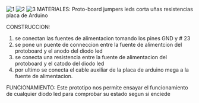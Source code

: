 
![1](https://github.com/mariacamila55/Primer-Proyecto/blob/master/Im%C3%A1genes/PROBADOR%20DE%20LEDS%202.jpg)
![2](https://github.com/mariacamila55/Primer-Proyecto/blob/master/Im%C3%A1genes/probador%20de%20leds%201.jpg)
![3](https://github.com/mariacamila55/Primer-Proyecto/blob/master/Im%C3%A1genes/probador%202.jpeg)
 MATERIALES:
 Proto-board
 jumpers
 leds
 corta uñas
 resistencias 
 placa de Arduino

CONSTRUCCION:
1. se conectan las fuentes de alimentacion tomando los pines GND y # 23
2. se pone un puente de conneccion entre la fuente de alimentcion del protoboard y el anodo del diodo led 
3. se conecta una resistencia entre la fuente de alimentacion del protoboard y el catodo del diodo led 
4. por ultimo se conecta el cable auxiliar de la placa de arduino mega a la fuente de alimentacion. 

FUNCIONAMIENTO:
Este prototipo nos permite ensayar el funcionamiento de cualquier diodo led para comprobar su estado segun si enciede 
